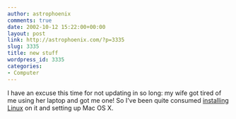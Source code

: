```yaml
---
author: astrophoenix
comments: true
date: 2002-10-12 15:22:00+00:00
layout: post
link: http://astrophoenix.com/?p=3335
slug: 3335
title: new stuff
wordpress_id: 3335
categories:
- Computer
---
```


I have an excuse this time for not updating in so long: my wife got tired of me using her laptop and got me one! So I've been quite consumed [installing Linux](http://www.desertsol.com/~kevin/ppc) on it and setting up Mac OS X.

